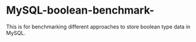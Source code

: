 MySQL-boolean-benchmark-
========================

This is for benchmarking different approaches to store boolean type data in MySQL.